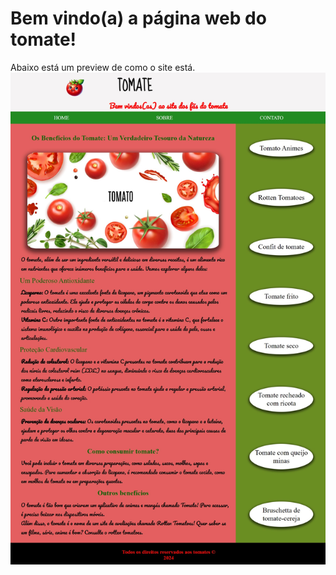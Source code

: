 # Bem vindo(a) a página web do tomate!
Abaixo está um preview de como o site está.
![Imagem preview do site](./preview_pagina.jpg)
